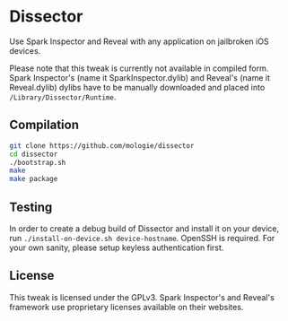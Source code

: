 Dissector
=========

Use Spark Inspector and Reveal with any application on jailbroken iOS devices.

Please note that this tweak is currently not available in compiled form. Spark Inspector's (name it SparkInspector.dylib) and Reveal's (name it Reveal.dylib) dylibs have to be manually downloaded and placed into `/Library/Dissector/Runtime`.

## Compilation
```sh
git clone https://github.com/mologie/dissector
cd dissector
./bootstrap.sh
make
make package
```

## Testing
In order to create a debug build of Dissector and install it on your device, run `./install-on-device.sh device-hostname`. OpenSSH is required. For your own sanity, please setup keyless authentication first.

## License
This tweak is licensed under the GPLv3. Spark Inspector's and Reveal's framework use proprietary licenses available on their websites.
